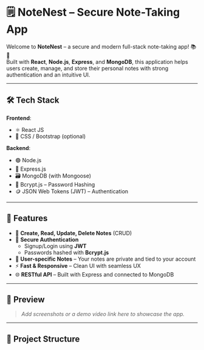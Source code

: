 # 🗒️ NoteNest – Secure Note-Taking App

Welcome to **NoteNest** – a secure and modern full-stack note-taking app! 📚🔐  
Built with **React**, **Node.js**, **Express**, and **MongoDB**, this application helps users create, manage, and store their personal notes with strong authentication and an intuitive UI.

---

## 🛠️ Tech Stack

**Frontend**:
- ⚛️ React JS
- 🎨 CSS / Bootstrap (optional)

**Backend**:
- 🟢 Node.js
- 🚂 Express.js
- 🗃️ MongoDB (with Mongoose)
- 🔐 Bcrypt.js – Password Hashing
- 🪙 JSON Web Tokens (JWT) – Authentication

---

## 🚀 Features

- 📝 **Create, Read, Update, Delete Notes** (CRUD)
- 🔐 **Secure Authentication**
  - Signup/Login using **JWT**
  - Passwords hashed with **Bcrypt.js**
- 📒 **User-specific Notes** – Your notes are private and tied to your account
- ⚡ **Fast & Responsive** – Clean UI with seamless UX
- 🌐 **RESTful API** – Built with Express and connected to MongoDB

---

## 📸 Preview

> _Add screenshots or a demo video link here to showcase the app._

---

## 📁 Project Structure


